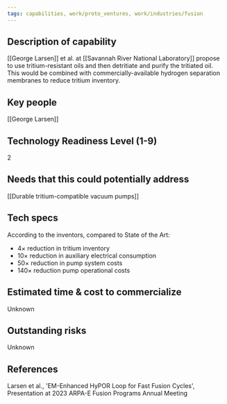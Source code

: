 ```yaml
---
tags: capabilities, work/proto_ventures, work/industries/fusion
---
```

## Description of capability
[[George Larsen]] et al. at [[Savannah River National Laboratory]] propose to use tritium-resistant oils and then detritiate and purify the tritiated oil. This would be combined with commercially-available hydrogen separation membranes to reduce tritium inventory.

## Key people
[[George Larsen]]

## Technology Readiness Level (1-9)
2

## Needs that this could potentially address
[[Durable tritium-compatible vacuum pumps]]

## Tech specs
According to the inventors, compared to State of the Art: 
- 4× reduction in tritium inventory 
- 10× reduction in auxiliary electrical consumption
- 50× reduction in pump system costs
- 140× reduction pump operational costs

## Estimated time & cost to commercialize
Unknown

## Outstanding risks
Unknown

## References
Larsen et al., 'EM-Enhanced HyPOR Loop for Fast Fusion Cycles', Presentation at 2023 ARPA-E Fusion Programs Annual Meeting